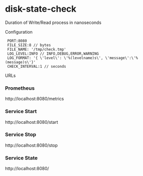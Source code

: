 # disk-state-check
Duration of Write/Read process in nanoseconds


Configuration

```
 PORT:8080
 FILE_SIZE:8 // bytes
 FILE_NAME: '/tmp/check.tmp'
 LOG_LEVEL:INFO // INFO,DEBUG,ERROR,WARNING
 LOG_FORMAT: '{ \'level\': \'%(levelname)s\', \'message\':\'%(message)s\'}'
 CHECK_INTERVAL:1 // seconds
```

URLs

### Prometheus

http://localhost:8080/metrics 

### Service Start

http://localhost:8080/start

### Service Stop

http://localhost:8080/stop


### Service State

http://localhost:8080/
